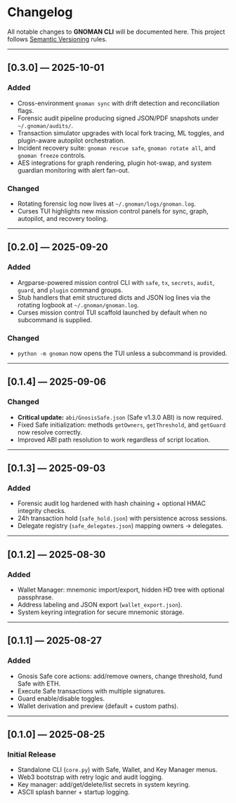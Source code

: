 # Changelog

All notable changes to **GNOMAN CLI** will be documented here.
This project follows [Semantic Versioning](https://semver.org/) rules.

---

## [0.3.0] — 2025-10-01

### Added

* Cross-environment `gnoman sync` with drift detection and reconciliation flags.
* Forensic audit pipeline producing signed JSON/PDF snapshots under `~/.gnoman/audits/`.
* Transaction simulator upgrades with local fork tracing, ML toggles, and plugin-aware autopilot orchestration.
* Incident recovery suite: `gnoman rescue safe`, `gnoman rotate all`, and `gnoman freeze` controls.
* AES integrations for graph rendering, plugin hot-swap, and system guardian monitoring with alert fan-out.

### Changed

* Rotating forensic log now lives at `~/.gnoman/logs/gnoman.log`.
* Curses TUI highlights new mission control panels for sync, graph, autopilot, and recovery tooling.

---

## [0.2.0] — 2025-09-20

### Added

* Argparse-powered mission control CLI with `safe`, `tx`, `secrets`, `audit`, `guard`, and `plugin` command groups.
* Stub handlers that emit structured dicts and JSON log lines via the rotating logbook at `~/.gnoman/gnoman.log`.
* Curses mission control TUI scaffold launched by default when no subcommand is supplied.

### Changed

* `python -m gnoman` now opens the TUI unless a subcommand is provided.

---

## \[0.1.4] — 2025-09-06

### Changed

* **Critical update:** `abi/GnosisSafe.json` (Safe v1.3.0 ABI) is now required.
* Fixed Safe initialization: methods `getOwners`, `getThreshold`, and `getGuard` now resolve correctly.
* Improved ABI path resolution to work regardless of script location.

---

## \[0.1.3] — 2025-09-03

### Added

* Forensic audit log hardened with hash chaining + optional HMAC integrity checks.
* 24h transaction hold (`safe_hold.json`) with persistence across sessions.
* Delegate registry (`safe_delegates.json`) mapping owners → delegates.

---

## \[0.1.2] — 2025-08-30

### Added

* Wallet Manager: mnemonic import/export, hidden HD tree with optional passphrase.
* Address labeling and JSON export (`wallet_export.json`).
* System keyring integration for secure mnemonic storage.

---

## \[0.1.1] — 2025-08-27

### Added

* Gnosis Safe core actions: add/remove owners, change threshold, fund Safe with ETH.
* Execute Safe transactions with multiple signatures.
* Guard enable/disable toggles.
* Wallet derivation and preview (default + custom paths).

---

## \[0.1.0] — 2025-08-25

### Initial Release

* Standalone CLI (`core.py`) with Safe, Wallet, and Key Manager menus.
* Web3 bootstrap with retry logic and audit logging.
* Key manager: add/get/delete/list secrets in system keyring.
* ASCII splash banner + startup logging.
